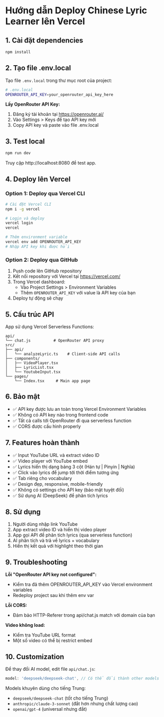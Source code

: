 # Hướng dẫn Deploy Chinese Lyric Learner lên Vercel

## 1. Cài đặt dependencies

```bash
npm install
```

## 2. Tạo file .env.local

Tạo file `.env.local` trong thư mục root của project:

```bash
# .env.local
OPENROUTER_API_KEY=your_openrouter_api_key_here
```

**Lấy OpenRouter API Key:**
1. Đăng ký tài khoản tại https://openrouter.ai/
2. Vào Settings > Keys để tạo API key mới
3. Copy API key và paste vào file .env.local

## 3. Test local

```bash
npm run dev
```

Truy cập http://localhost:8080 để test app.

## 4. Deploy lên Vercel

### Option 1: Deploy qua Vercel CLI

```bash
# Cài đặt Vercel CLI
npm i -g vercel

# Login và deploy
vercel login
vercel

# Thêm environment variable
vercel env add OPENROUTER_API_KEY
# Nhập API key khi được hỏi
```

### Option 2: Deploy qua GitHub

1. Push code lên GitHub repository
2. Kết nối repository với Vercel tại https://vercel.com/
3. Trong Vercel dashboard:
   - Vào Project Settings > Environment Variables
   - Thêm `OPENROUTER_API_KEY` với value là API key của bạn
4. Deploy tự động sẽ chạy

## 5. Cấu trúc API

App sử dụng Vercel Serverless Functions:

```
api/
└── chat.js          # OpenRouter API proxy
src/
├── api/
│   └── analyzeLyric.ts    # Client-side API calls
├── components/
│   ├── VideoPlayer.tsx
│   ├── LyricList.tsx
│   └── YoutubeInput.tsx
└── pages/
    └── Index.tsx     # Main app page
```

## 6. Bảo mật

- ✅ API key được lưu an toàn trong Vercel Environment Variables
- ✅ Không có API key nào trong frontend code
- ✅ Tất cả calls tới OpenRouter đi qua serverless function
- ✅ CORS được cấu hình properly

## 7. Features hoàn thành

- ✅ Input YouTube URL và extract video ID
- ✅ Video player với YouTube embed
- ✅ Lyrics hiển thị dạng bảng 3 cột (Hán tự | Pinyin | Nghĩa)
- ✅ Click vào lyrics để jump tới thời điểm tương ứng
- ✅ Tab riêng cho vocabulary
- ✅ Design đẹp, responsive, mobile-friendly
- ✅ Không có settings cho API key (bảo mật tuyệt đối)
- ✅ Sử dụng AI (DeepSeek) để phân tích lyrics

## 8. Sử dụng

1. Người dùng nhập link YouTube
2. App extract video ID và hiển thị video player
3. App gọi API để phân tích lyrics (qua serverless function)
4. AI phân tích và trả về lyrics + vocabulary
5. Hiển thị kết quả với highlight theo thời gian

## 9. Troubleshooting

**Lỗi "OpenRouter API key not configured":**
- Kiểm tra đã thêm OPENROUTER_API_KEY vào Vercel environment variables
- Redeploy project sau khi thêm env var

**Lỗi CORS:**
- Đảm bảo HTTP-Referer trong api/chat.js match với domain của bạn

**Video không load:**
- Kiểm tra YouTube URL format
- Một số video có thể bị restrict embed

## 10. Customization

Để thay đổi AI model, edit file `api/chat.js`:

```javascript
model: 'deepseek/deepseek-chat', // Có thể đổi thành other models
```

Models khuyên dùng cho tiếng Trung:
- `deepseek/deepseek-chat` (tốt cho tiếng Trung)
- `anthropic/claude-3-sonnet` (đắt hơn nhưng chất lượng cao)
- `openai/gpt-4` (universal nhưng đắt)